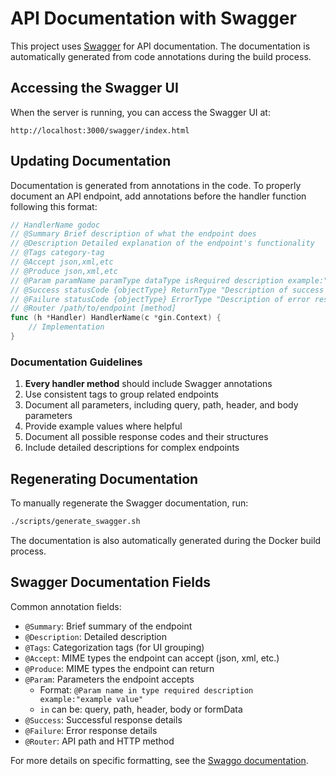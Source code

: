 # API Documentation with Swagger

This project uses [Swagger](https://swagger.io/) for API documentation. The documentation is automatically generated from code annotations during the build process.

## Accessing the Swagger UI

When the server is running, you can access the Swagger UI at:

```
http://localhost:3000/swagger/index.html
```

## Updating Documentation

Documentation is generated from annotations in the code. To properly document an API endpoint, add annotations before the handler function following this format:

```go
// HandlerName godoc
// @Summary Brief description of what the endpoint does
// @Description Detailed explanation of the endpoint's functionality
// @Tags category-tag
// @Accept json,xml,etc
// @Produce json,xml,etc
// @Param paramName paramType dataType isRequired description example:"example value"
// @Success statusCode {objectType} ReturnType "Description of success response"
// @Failure statusCode {objectType} ErrorType "Description of error response"
// @Router /path/to/endpoint [method]
func (h *Handler) HandlerName(c *gin.Context) {
    // Implementation
}
```

### Documentation Guidelines

1. **Every handler method** should include Swagger annotations
2. Use consistent tags to group related endpoints
3. Document all parameters, including query, path, header, and body parameters
4. Provide example values where helpful
5. Document all possible response codes and their structures
6. Include detailed descriptions for complex endpoints

## Regenerating Documentation

To manually regenerate the Swagger documentation, run:

```bash
./scripts/generate_swagger.sh
```

The documentation is also automatically generated during the Docker build process.

## Swagger Documentation Fields

Common annotation fields:

- `@Summary`: Brief summary of the endpoint
- `@Description`: Detailed description
- `@Tags`: Categorization tags (for UI grouping)
- `@Accept`: MIME types the endpoint can accept (json, xml, etc.)
- `@Produce`: MIME types the endpoint can return
- `@Param`: Parameters the endpoint accepts
  - Format: `@Param name in type required description example:"example value"`
  - `in` can be: query, path, header, body or formData
- `@Success`: Successful response details
- `@Failure`: Error response details
- `@Router`: API path and HTTP method

For more details on specific formatting, see the [Swaggo documentation](https://github.com/swaggo/swag).
